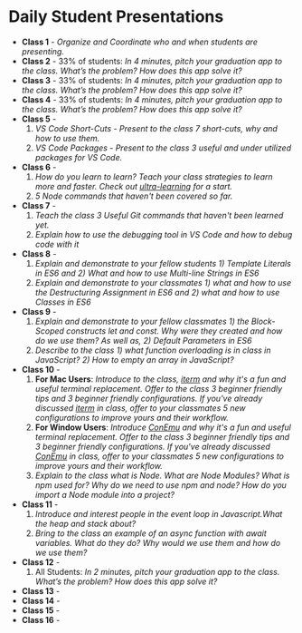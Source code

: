 # Daily Student Presentations

<!-- Explain the purpose of presentations -->

* **Class 1** - *Organize and Coordinate who and when students are presenting.*
* **Class 2** - 33% of students: *In 4 minutes, pitch your graduation app to the class. What’s the problem? How does this app solve it?*
* **Class 3** - 33% of students: *In 4 minutes, pitch your graduation app to the class. What’s the problem? How does this app solve it?*
* **Class 4** - 33% of students: *In 4 minutes, pitch your graduation app to the class. What’s the problem? How does this app solve it?*
* **Class 5** -
    1. *VS Code Short-Cuts - Present to the class 7 short-cuts, why and how to use them.*
    1. *VS Code Packages - Present to the class 3 useful and under utilized packages for VS Code.*
* **Class 6** -
    1. *How do you learn to learn? Teach your class strategies to learn more and faster. Check out [ultra-learning](https://www.goodreads.com/book/show/36609464-7-must-know-strategies-to-learn) for a start.*
    1. *5 Node commands that haven't been covered so far.*
* **Class 7** -
    1. *Teach the class 3 Useful Git commands that haven't been learned yet.*
    1. *Explain how to use the debugging tool in VS Code and how to debug code with it*
* **Class 8** -
    1. *Explain and demonstrate to your fellow students 1) Template Literals in ES6 and 2) What and how to use Multi-line Strings in ES6*
    1. *Explain and demonstrate to your classmates 1) what and how to use the Destructuring Assignment in ES6 and 2) what and how to use Classes in ES6*
* **Class 9** -
    1. *Explain and demonstrate to your fellow classmates 1) the Block-Scoped constructs let and const. Why were they created and how do we use them? As well as, 2) Default Parameters in ES6*
    1. *Describe to the class 1) what function overloading is in class in JavaScript? 2) How to empty an array in JavaScript?*
* **Class 10** -
    1. **For Mac Users**: *Introduce to the class, [iterm](https://iterm2.com/) and why it's a fun and useful terminal replacement. Offer to the class 3 beginner friendly tips and 3 beginner friendly configurations. If you've already discussed [iterm](https://iterm2.com/) in class, offer to your classmates 5 new configurations to improve yours and their workflow.*
    1. **For Window Users**: *Introduce [ConEmu](https://alternativeto.net/software/conemu/) and why it's a fun and useful terminal replacement. Offer to the class 3 beginner friendly tips and 3 beginner friendly configurations. If you've already discussed [ConEmu](https://alternativeto.net/software/conemu/) in class, offer to your classmates 5 new configurations to improve yours and their workflow.*
    1. *Explain to the class what is Node. What are Node Modules? What is npm used for? Why do we need to use npm and node? How do you import a Node module into a project?*
* **Class 11** -
    1. *Introduce and interest people in the event loop in Javascript.What the heap and stack about?*
    1. *Bring to the class an example of an async function with await variables. What do they do? Why would we use them and how do we use them?*
* **Class 12** -
    1. All Students: *In 2 minutes, pitch your graduation app to the class. What’s the problem? How does this app solve it?*
* **Class 13** -
* **Class 14** -
* **Class 15** -
* **Class 16** -